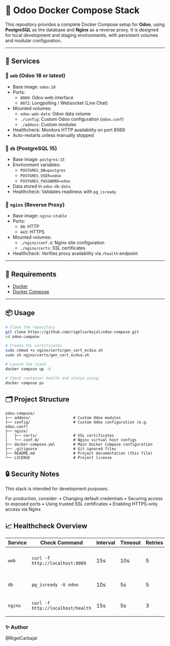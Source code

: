 # 🧩 Odoo Docker Compose Stack

This repository provides a complete Docker Compose setup for **Odoo**, using **PostgreSQL** as the database and **Nginx** as a reverse proxy. It is designed for local development and staging environments, with persistent volumes and modular configuration.

---

## 🚀 Services

### 🔹 `web` (Odoo 18 or latest)
- Base image: `odoo:18`
- Ports:
  - `8069`: Odoo web interface
  - `8072`: Longpolling / Websocket (Live Chat)
- Mounted volumes:
  - `odoo-web-data`: Odoo data volume
  - `./config`: Custom Odoo configuration (`odoo.conf`)
  - `./addons`: Custom modules
- Healthcheck: Monitors HTTP availability on port 8069
- Auto-restarts unless manually stopped

### 🔹 `db` (PostgreSQL 15)
- Base image: `postgres:15`
- Environment variables:
  - `POSTGRES_DB=postgres`
  - `POSTGRES_USER=odoo`
  - `POSTGRES_PASSWORD=odoo`
- Data stored in `odoo-db-data`
- Healthcheck: Validates readiness with `pg_isready`

### 🔹 `nginx` (Reverse Proxy)
- Base image: `nginx:stable`
- Ports:
  - `80`: HTTP
  - `443`: HTTPS
- Mounted volumes:
  - `./nginx/conf.d`: Nginx site configuration
  - `./nginx/certs`: SSL certificates
- Healthcheck: Verifies proxy availability via `/health` endpoint

---

## 🧱 Requirements

- [Docker](https://docs.docker.com/get-docker/)
- [Docker Compose](https://docs.docker.com/compose/install/)

---

## 📦 Usage

```bash
# Clone the repository
git clone https://github.com/rigelcarbajal/odoo-compose.git
cd odoo-compose

# Create SSL certificates
sudo chmod +x nginx/certs/gen_cert_ecdsa.sh
sudo sh nginx/certs/gen_cert_ecdsa.sh

# Launch the stack
docker compose up -d

# Check container health and status using:
docker compose ps
```

## 🗂 Project Structure

```text
odoo-compose/
├── addons/                   # Custom Odoo modules
├── config/                   # Custom Odoo configuration (e.g. odoo.conf)
├── nginx/
│   ├── certs/                # SSL certificates
│   └── conf.d/               # Nginx virtual host configs
├── docker-compose.yml        # Main Docker Compose configuration
├── .gitignore                # Git ignored files
├── README.md                 # Project documentation (this file)
└── LICENSE                   # Project license
```

## 🔒 Security Notes

This stack is intended for development purposes.

For production, consider:
	•	Changing default credentials
	•	Securing access to exposed ports
	•	Using trusted SSL certificates
	•	Enabling HTTPS-only access via Nginx

## 📈 Healthcheck Overview

| Service | Check Command               | Interval | Timeout | Retries | Description                     |
|---------|-----------------------------|----------|---------|---------|---------------------------------|
| `web`   | `curl -f http://localhost:8069` | 15s      | 10s     | 5       | Checks if Odoo web is reachable |
| `db`    | `pg_isready -U odoo`         | 10s      | 5s      | 5       | Checks if PostgreSQL is ready   |
| `nginx` | `curl -f http://localhost/health` | 15s      | 5s      | 3       | Checks if Nginx is responding   |





### ✨ Author
@RigelCarbajal

 
